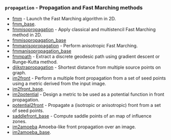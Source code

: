 ### `propagation` - Propagation and Fast Marching methods

* [fmm](fmm.html)            - Launch the Fast Marching algorithm in 2D.
* [fmm_base](fmm_base.html).
* [fmmisopropagation](fmmisopropagation.html) - Apply classical and multistencil Fast Marching method in 2D.
* [fmmisopropagation_base](fmmisopropagation_base.html)
* [fmmanisopropagation](fmmanisopropagation.html) - Perform anisotropic Fast Marching.
* [fmmanisopropagation_base](fmmanisopropagation_base.html)
* [fmmpath](fmmpath.html)   - Extract a discrete geodesic path using gradient descent or Runge-Kutta method.
* [dijkstrapropagation](dijkstrapropagation.html) - Shortest distance from multiple source points on graph.
* [im2front](im2front.html)       - Perform a multiple front propagation from a set of seed points using a metric derived from the input image.
* [im2front_base](im2front.html_base).
* [im2potential](im2potential.html) - Design a metric to be used as a potential function in front propagation.
* [potential2front](potential2front.html) - Propagate a (isotropic or anisotropic) front from a set of seed points.
* [saddlefront_base](saddlefront_base.html) - Compute saddle points of an map of influence zones.
* [im2amoeba](im2amoeba.html) Amoeba-like front propagation over an image.
* [im2amoeba_base](im2amoeba_base.html).

